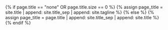 {% if page.title == "none" OR page.title.size == 0 %}
  {% assign page_title = site.title | append: site.title_sep | append: site.tagline %}
{% else %}
  {% assign page_title = page.title | append: site.title_sep | append: site.title %}
{% endif %}
